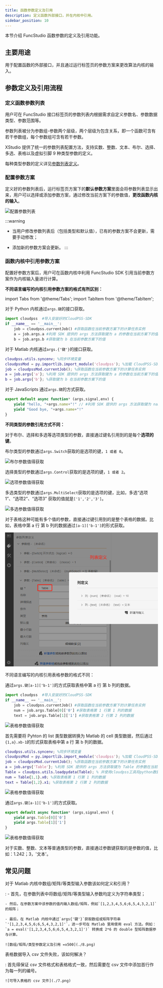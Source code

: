 ```yaml
---
title: 函数参数定义及引用
description: 定义函数外部接口，并在内核中引用。
sidebar_position: 10
---
```


本节介绍 FuncStudio 函数参数的定义及引用功能。

## 主要用途

用于配置函数的外部接口，并且通过运行标签页的参数方案来更改算法内核的输入。

## 参数定义及引用流程

### 定义函数参数列表

用户可在 FuncStudio 接口标签页的参数列表内根据需求自定义参数名、参数数据类型、参数范围等。

参数列表被分为参数组-参数两个层级，两个层级为包含关系，即一个函数可含有若干参数组，每个参数组可含有若干参数。

XStudio 提供了统一的参数列表配置方法，支持实数、整数、文本、布尔、选择、多选、表格以及虚拟引脚 9 种类型参数的定义。

每种类型参数的定义详见[参数列表定义](../../../simstudio/basic/moduleEncapsulation/parameter-list/index.md/)。

### 配置参数方案

定义好的参数列表后，运行标签页方案下的**默认参数方案**里面会将参数列表显示出来，用户可以选择或添加参数方案，通过修改当前方案下的参数值，**更改函数内核的输入**。

![配置参数列表](./1.png)

:::warning
- 当用户修改参数列表后（包括类型和默认值），已有的参数方案不会更新，需要手动修改；
  
- 添加新的参数方案会更新。
:::

### 函数内核中引用参数方案

配置好参数方案后，用户可在函数内核中利用 FuncStudio SDK 引用当前参数方案作为内核输入量进行计算。

**不同语言编写的内核引用参数方案的格式有所区别：**

import Tabs from '@theme/Tabs';
import TabItem from '@theme/TabItem';

<Tabs>
<TabItem value="python" label="本地 Python 内核">

对于 Python 内核通过`args.键`的接口获取。

```py showLineNumbers
import cloudpss  #导入安装好的CloudPSS-SDK
if __name__ == '__main__': 
    job = cloudpss.currentJob() #获取函数在当前参数方案下的计算任务实例
    a = job.args.a #利用 SDK 提供的 args 方法获取键为 a 的参数在当前方案下的值
    b = job.args.b #获取键为 b 在当前参数方案下的值
```

</TabItem>
<TabItem value="matlab" label="本地 Matlab 内核">

对于 Matlab 内核通过`args.{'键'}`的接口获取。

```matlab showLineNumbers
cloudpss.utils.syncenv; %同步环境变量
cloudpssMod = py.importlib.import_module('cloudpss'); %加载 CloudPSS-SDK
job = cloudpssMod.currentJob(); %获取函数在当前参数方案下的计算任务实例
a = job.args{'a'}; %利用 SDK 提供的 args 方法获取键为 a 的参数在当前方案下的值
b = job.args{'b'}; %获取键为 b 在当前参数方案下的值
```

</TabItem>
<TabItem value="js" label="云端 JavaScripts 内核">

对于 JavaScripts 通过`args.键`的方式获取。

```JavaScript showLineNumbers
export default async function* (args,signal,env) {
    yield "hello, "+args.name+"!" // #利用 SDK 提供的 args 方法获取键为 name 的参数在当前方案下的值
    yield "Good bye, "+args.name+"!"
}  
```
</TabItem>
</Tabs>

**不同类型的参数引用方式不同：**

<Tabs>

<TabItem value="bool" label="布尔/选择/多选">

对于布尔、选择和多选等选项类型的参数，直接通过键名引用到的是每个**选项的键**。

布尔类型的参数通过`args.Switch`获取的是选项的键，`1 或者 0`。

![布尔参数值得获取](./2.png)

选择类型的参数通过`args.Control`获取的是选项的键，`1 或者 2`。

![选项参数值得获取](./3.png)

多选类型的参数通过`args.MultiSelect`获取的是选项的键，比如，多选“选项1”、“选项2”、“选项3”
获取的值就是`['1','2','3']`。

![多选参数值得获取](./4.png)

</TabItem>
<TabItem value="table" label="表格">

对于表格这种可能有多个值的参数，直接通过键引用到的是整个表格的数据。比如，表格中第 a 行 第 b 列的数据通过`[a-1]['b-1']`的形式获取。

![表格参数定义](./5.png)

不同语言编写的内核引用表格参数的格式不同：

<!-- 分割线 -->
<Tabs>
<TabItem value="python" label="本地 Python 内核">

通过`args.键[a-1]['b-1']`的方式获取表格中第 a 行 第 b 列的数据。

```py showLineNumbers
import cloudpss  #导入安装好的CloudPSS-SDK
if __name__ == '__main__': 
    job = cloudpss.currentJob() #获取函数在当前参数方案下的计算任务实例
    num = job.args.Table[0]['0'] #获取表格第 1 行第 1 列的数据
    text = job.args.Table[1]['1'] #获取表格第 2 行第 2 列的数据
```

![表格参数值得获取](./6.png)

</TabItem>
<TabItem value="matlab" label="本地 Matlab 内核">

首先需要将 Pyhton 的 list 类型数据转换为 Matlab 的 cell 类型数据，然后通过`{1,a}.xb-1`的形式获取表格中第 a 行 第 b 列的数据。

```matlab showLineNumbers
cloudpss.utils.syncenv; %同步环境变量
cloudpssMod = py.importlib.import_module('cloudpss'); %加载 CloudPSS-SDK
job = cloudpssMod.currentJob(); %获取函数在当前参数方案下的计算任务实例
a = job.args{'Table'}; %利用 SDK 提供的 args 方法获取键为 Table 的参数在当前方案下的值
Table = cloudpss.utils.loadpydata(Table); % 并使用cloudpss工具将python数据格式转换为matlab数据格式
num = Table{1,1}.x0; %获取表格第 1 行第 1 列的数据
text = Table{1,2}.x1; %获取表格第 2 行第 2 列的数据
```
![表格参数值得获取](./6-1.png)

</TabItem>
<TabItem value="js" label="云端 JavaScripts 内核">

通过`args.键[a-1]['b-1']`的方式获取。

```JavaScript showLineNumbers
export default async function* (args,signal,env) {
    yield args.Table[0]['0']
    yield args.Table[1]['1']
} 
```
![表格参数值得获取](./6-2.png)

</TabItem>
</Tabs>

<!-- 分割线 -->

</TabItem>
<TabItem value="normal" label="实数/整数/文本">

对于实数、整数、文本等普通类型的参数，直接通过参数键获取的是参数的值，比如：1.242；3，'文本'。

</TabItem>
</Tabs>


## 常见问题

对于 Matlab 内核中数组/矩阵/等类型输入参数该如何定义和引用？

:   - 首先，在参数列表中将数组/矩阵/等类型输入参数均定义为字符串类型；

    - 然后，在参数方案中该参数的值内输入数组/矩阵，例如`[1,2,3,4,5,6;6,5,4,3,2,1]`的矩阵；

    - 最后，在 Matlab 内核中通过`args{'键'}`获取数组或矩阵字符串`'[1,2,3,4,5,6;6,5,4,3,2,1]'`，进一步可在 Matlab 里用使用 eval 方法。例如：`a = eval('[1,2,3,4,5,6;6,5,4,3,2,1]')` 转换成 2*6 的 double 型矩阵数据参与计算。

    ![数组/矩阵/类型参数定义及引用 =x500](./8.png)

表格数据导入 csv 文件失败，该如何解决？

:   首先得保证 csv 文件格式和表格格式一致，然后需要在 csv 文件中添加首行作为每一列的编号。

    ![可导入表格的 csv 文件](./7.png)